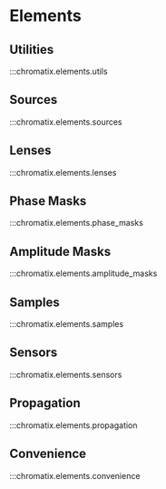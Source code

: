# Elements

## Utilities
:::chromatix.elements.utils

## Sources
:::chromatix.elements.sources

## Lenses
:::chromatix.elements.lenses

## Phase Masks
:::chromatix.elements.phase_masks

## Amplitude Masks
:::chromatix.elements.amplitude_masks

## Samples
:::chromatix.elements.samples

## Sensors
:::chromatix.elements.sensors

## Propagation
:::chromatix.elements.propagation

## Convenience
:::chromatix.elements.convenience
